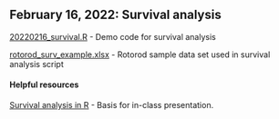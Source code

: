 ## February 16, 2022: Survival analysis

[20220216_survival.R](./20220216_survival.R) - Demo code for survival analysis

[rotorod_surv_example.xlsx](rotorod_surv_example.xlsx) - Rotorod sample data set used in survival analysis script

#### Helpful resources

[Survival analysis in R](https://www.emilyzabor.com/tutorials/survival_analysis_in_r_tutorial.html) - Basis for in-class presentation.
